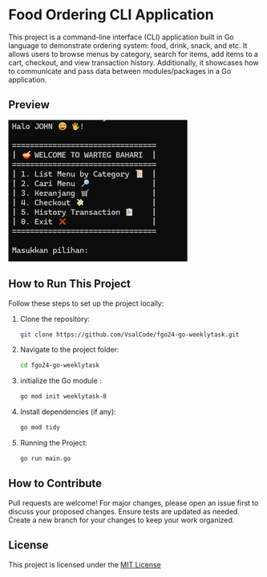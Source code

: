 # Food Ordering CLI Application

This project is a command-line interface (CLI) application built in Go language to demonstrate ordering system: food, drink, snack, and etc. It allows users to browse menus by category, search for items, add items to a cart, checkout, and view transaction history. Additionally, it showcases how to communicate and pass data between modules/packages in a Go application.

## Preview

![Preview](./image.png)

## How to Run This Project
Follow these steps to set up the project locally:

1. Clone the repository:
   ```bash
   git clone https://github.com/VsalCode/fgo24-go-weeklytask.git
   ```

2. Navigate to the project folder:
   ```bash
   cd fgo24-go-weeklytask
   ```

3. initialize the Go module :
    ```bash 
    go mod init weeklytask-8
    ```

4. Install dependencies (if any):
   ```bash
   go mod tidy
   ```
5. Running the Project:
   ```bash
   go run main.go
   ```

## How to Contribute
Pull requests are welcome! For major changes, please open an issue first to discuss your proposed changes. Ensure tests are updated as needed. Create a new branch for your changes to keep your work organized.

## License
This project is licensed under the [MIT License](https://opensource.org/license/mit)

